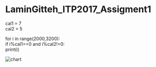 # LaminGitteh_ITP2017_Assigment1
cal1 = 7 <br />
cal2 = 5 <br />

for i in range(2000,3200):<br />
    if i%cal1==0 and i%cal2!=0: <br />
        print(i)
        






![chart](https://user-images.githubusercontent.com/31679969/30605197-67a43be0-9d97-11e7-8e28-f8f9e9dc6c24.jpg)
